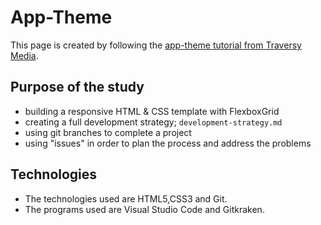 # App-Theme

This page is created by following the [app-theme tutorial from Traversy Media](https://www.youtube.com/watch?v=qlA7dputiNc).

## Purpose of the study

- building a responsive HTML & CSS template with FlexboxGrid
- creating a full development strategy; `development-strategy.md`
- using git branches to complete a project
- using "issues" in order to plan the process and address the problems

## Technologies

- The technologies used are HTML5,CSS3 and Git.
- The programs used are Visual Studio Code and Gitkraken.